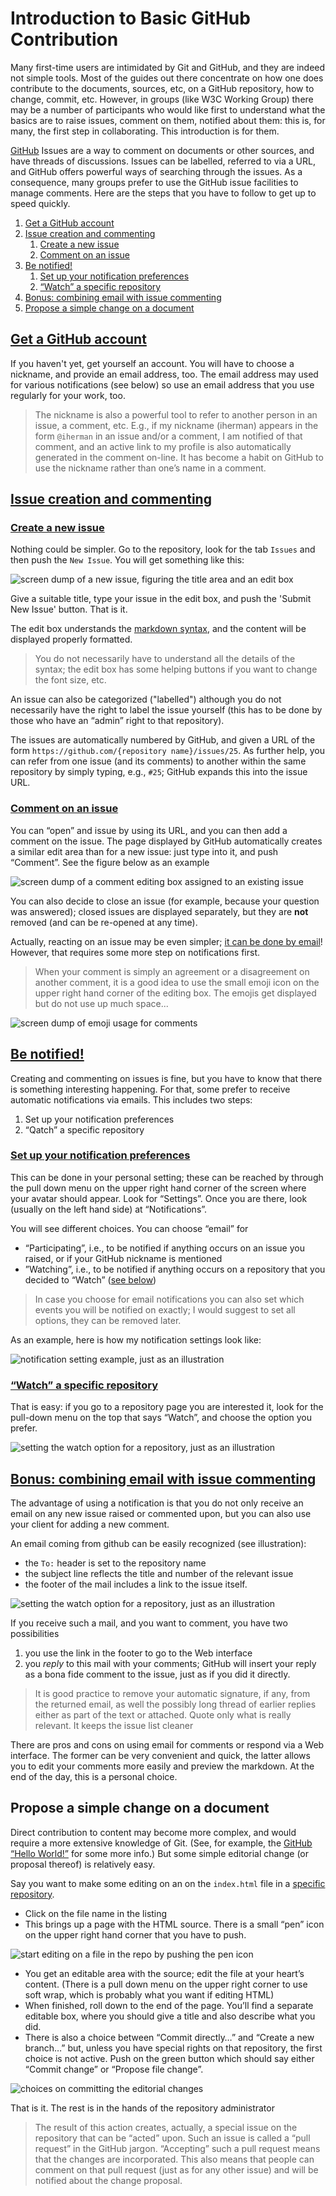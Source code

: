 # Introduction to Basic GitHub Contribution

Many first-time users are intimidated by Git and GitHub, and they are indeed not simple tools. Most of the guides out there concentrate on how one does contribute to the documents, sources, etc, on a GitHub repository, how to change, commit, etc. However, in groups (like W3C Working Group) there may be a number of participants who would like first to understand what the basics are to raise issues, comment on them, notified about them: this is, for many, the first step in collaborating. This introduction is for them.

[GitHub](https://guides.github.com/features/issues/) Issues are a way to comment on documents or other sources, and have threads of discussions. Issues can be labelled, referred to via a URL, and GitHub offers powerful ways of searching through the issues. As a consequence, many groups prefer to use the GitHub issue facilities to manage comments. Here are the steps that you have to follow to get up to speed quickly.

1. [Get a GitHub account](#getgh)
1. [Issue creation and commenting](#iss)
	1. [Create a new issue](#newiss)
	1. [Comment on an issue](#comiss)
1. [Be notified!](#notif)
	1. [Set up your notification preferences](#notpref)
	1. [“Watch” a specific repository](#watch)
1. [Bonus: combining email with issue commenting](#email)
1. [Propose a simple change on a document](#edit)


## [Get a GitHub account](id:getgh)

If you haven't yet, get yourself an account. You will have to choose a nickname, and provide an email address, too. The email address may used for various notifications (see below) so use an email address that you use regularly for your work, too.

> The nickname is also a powerful tool to refer to another person in an issue, a comment, etc. E.g., if my nickname (iherman) appears in the form `@iherman` in an issue and/or a comment, I am notified of that comment, and an active link to my profile is also automatically generated in the comment on-line. It has become a habit on GitHub to use the nickname rather than one’s name in a comment.

## [Issue creation and commenting](id:iss)

### [Create a new issue](id:newiss)

Nothing could be simpler. Go to the repository, look for the tab `Issues` and then push the `New Issue`. You will get something like this:

![screen dump of a new issue, figuring the title area and an edit box](IntroFigures/new_issue.png)

Give a suitable title, type your issue in the edit box, and push the 'Submit New Issue' button. That is it.

The edit box understands the [markdown syntax](https://guides.github.com/features/mastering-markdown/), and the content will be displayed properly formatted.

> You do not necessarily have to understand all the details of the syntax; the edit box has some helping buttons if you want to change the font size, etc.

An issue can also be categorized ("labelled") although you do not necessarily have the right to label the issue yourself (this has to be done by those who have an “admin” right to that repository).

The issues are automatically numbered by GitHub, and given a URL of the form `https://github.com/{repository name}/issues/25`. As further help, you can refer from one issue (and its comments) to another within the same repository by simply typing, e.g., `#25`; GitHub expands this into the issue URL.

### [Comment on an issue](id:commiss)

You can “open” and issue by using its URL, and you can then add a comment on the issue. The page displayed by GitHub automatically creates a similar edit area than for a new issue: just type into it, and push “Comment”. See the figure below as an example

![screen dump of a comment editing box assigned to an existing issue](IntroFigures/comment.png)

You can also decide to close an issue (for example, because your question was answered); closed issues are displayed separately, but they are **not** removed (and can be re-opened at any time).

Actually, reacting on an issue may be even simpler; [it can be done by email](#email)! However, that requires some more step on notifications first.

> When your comment is simply an agreement or a disagreement on another comment, it is a good idea to use the small emoji icon on the upper right hand corner of the editing box. The emojis get displayed but do not use up much space...

![screen dump of emoji usage for comments](IntroFigures/emojis.png)

## [Be notified!](id:notif)

Creating and commenting on issues is fine, but you have to know that there is something interesting happening. For that, some prefer to receive automatic notifications via emails. This includes two steps:

1. Set up your notification preferences
2. “Qatch” a specific repository

### [Set up your notification preferences](id:notpref)

This can be done in your personal setting; these can be reached by through the pull down menu on the upper right hand corner of the screen where your avatar should appear. Look for “Settings”. Once you are there, look (usually on the left hand side) at “Notifications”.

You will see different choices. You can choose “email” for

* “Participating”, i.e., to be notified if anything occurs on an issue you raised, or if your GitHub nickname is mentioned
* ”Watching”, i.e., to be notified if anything occurs on a repository that you decided to “Watch” ([see below](#watch))

> In case you choose for email notifications you can also set which events you will be notified on exactly; I would suggest to set all options, they can be removed later.

As an example, here is how my notification settings look like:

![notification setting example, just as an illustration](IntroFigures/notification_setting.png)

### [“Watch” a specific repository](id:watch)

That is easy: if you go to a repository page you are interested it, look for the pull-down menu on the top that says “Watch”, and choose the option you prefer.  

![setting the watch option for a repository, just as an illustration](IntroFigures/watch_setting.png)

## [Bonus: combining email with issue commenting](id:email)

The advantage of using a notification is that you do not only receive an email on any new issue raised or commented upon, but you can also use your client for adding a new comment.

An email coming from github can be easily recognized (see illustration):

* the `To:` header is set to the repository name
* the subject line reflects the title and number of the relevant issue
* the footer of the mail includes a link to the issue itself.

![setting the watch option for a repository, just as an illustration](IntroFigures/email_from_github.png)

If you receive such a mail, and you want to comment, you have two possibilities

1. you use the link in the footer to go to the Web interface
2. you *reply* to this mail with your comments; GitHub will insert your reply as a bona fide comment to the issue, just as if you did it directly.

> It is good practice to remove your automatic signature, if any, from the returned email, as well the possibly long thread of earlier replies either as part of the text or attached. Quote only what is really relevant. It keeps the issue list cleaner

There are pros and cons on using email for comments or respond via a Web interface. The former can be very convenient and quick, the latter allows you to edit your comments more easily and preview the markdown. At the end of the day, this is a personal choice.

## Propose a simple change on a document

Direct contribution to content may become more complex, and would require a more extensive knowledge of Git. (See, for example, the [GitHub “Hello World!”](https://guides.github.com/activities/hello-world/) for some more info.) But some simple editorial change (or proposal thereof) is relatively easy.

Say you want to make some editing on an on the `index.html` file in a [specific repository](https://github.com/w3c/dpubwg-charter).

* Click on the file name in the listing
* This brings up a page with the HTML source. There is a small “pen” icon on the upper right hand corner that you have to push.

![start editing on a file in the repo by pushing the pen icon](IntroFigures/start_editing.png)

* You get an editable area with the source; edit the file at your heart’s content. (There is a pull down menu on the upper right corner to use soft wrap, which is probably what you want if editing HTML)
* When finished, roll down to the end of the page. You’ll find a separate editable box, where you should give a title and also describe what you did.
* There is also a choice between “Commit directly…” and “Create a new branch…” but, unless you have special rights on that repository, the first choice is not active. Push on the green button which should say either “Commit change” or “Propose file change”.

![choices on committing the editorial changes](IntroFigures/commit.png)

That is it. The rest is in the hands of the repository administrator

> The result of this action creates, actually, a special issue on the repository that can be “acted” upon. Such an issue is called a “pull request” in the GitHub jargon. “Accepting” such a pull request means that the changes are incorporated. This also means that people can comment on that pull request (just as for any other issue) and will be notified about the change proposal.
